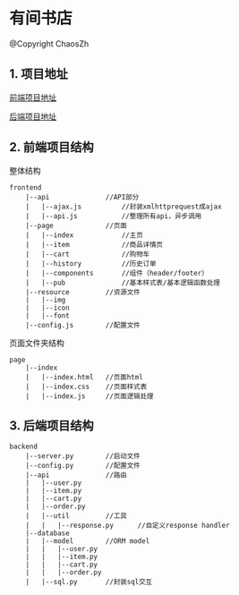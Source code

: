# 有间书店

@Copyright ChaosZh

## 1. 项目地址

[前端项目地址](https://github.com/ChaosZh/Youjian-Bookstore-frontend)

[后端项目地址](https://github.com/ChaosZh/Youjian-Bookstore-backend)

## 2. 前端项目结构

整体结构

```
frontend
	|--api				//API部分
	|	|--ajax.js			//封装xmlhttprequest成ajax
	|	|--api.js			//整理所有api，异步调用
	|--page				//页面
	|	|--index			//主页
	|	|--item				//商品详情页
	|	|--cart				//购物车
	|	|--history			//历史订单
	|	|--components		//组件（header/footer）
	|	|--pub				//基本样式表/基本逻辑函数处理
	|--resource			//资源文件
	|	|--img
	|	|--icon
	|	|--font
	|--config.js		//配置文件
```

页面文件夹结构

```
page
	|--index
	|	|--index.html	//页面html
	|	|--index.css	//页面样式表
	|	|--index.js		//页面逻辑处理
```

## 3. 后端项目结构

```
backend
	|--server.py		//启动文件
	|--config.py		//配置文件
	|--api				//路由
	|	|--user.py
	|	|--item.py
	|	|--cart.py
	|	|--order.py
	|	|--util			//工具
	|	|	|--response.py		//自定义response handler
	|--database
	|	|--model		//ORM model
	|	|	|--user.py
	|	|	|--item.py
	|	|	|--cart.py
	|	|	|--order.py
	|	|--sql.py		//封装sql交互
```


